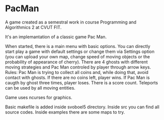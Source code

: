 # PacMan

A game created as a semestral work in course Programming and Algorithmics 2 at CVUT FIT.

It's an implemantation of a classic game Pac Man.

When started, there is a main menu with basic options. You can directly start play a game with default settings or change them via Settings option (you can upload your own map, change speed of moving objects or the probability of appearance of cherry).
There are 4 ghosts with different moving strategies and Pac Man controled by player through arrow keys.
Rules: Pac Man is trying to collect all coins and, while doing that, avoid contact with ghosts. If there are no coins left, player wins. If Pac Man is caugth by ghost three times, player loses. There is a score count. Teleports can be used by all moving entities.

Game uses ncurses for graphics.

Basic makefile is added inside svoboel5 directory.
Inside src you can find all source codes. Inside examples there are some maps to try.
